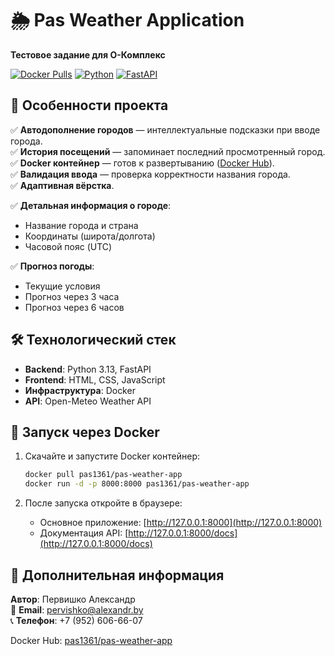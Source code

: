 # 🌦️ Pas Weather Application

**Тестовое задание для О-Комплекс**

[![Docker Pulls](https://img.shields.io/docker/pulls/pas1361/pas-weather-app?style=flat-square)](https://hub.docker.com/r/pas1361/pas-weather-app)
[![Python](https://img.shields.io/badge/Python-3.9+-blue?style=flat-square)](https://python.org)
[![FastAPI](https://img.shields.io/badge/Framework-FastAPI-green?style=flat-square)](https://fastapi.tiangolo.com)

## 🚀 Особенности проекта

✅ **Автодополнение городов** — интеллектуальные подсказки при вводе города.  
✅ **История посещений** — запоминает последний просмотренный город.  
✅ **Docker контейнер** — готов к развертыванию ([Docker Hub](https://hub.docker.com/r/pas1361/pas-weather-app)).  
✅ **Валидация ввода** — проверка корректности названия города.  
✅ **Адаптивная вёрстка**. 

✅ **Детальная информация о городе**:
   - Название города и страна
   - Координаты (широта/долгота)
   - Часовой пояс (UTC)
     
✅ **Прогноз погоды**:
   - Текущие условия
   - Прогноз через 3 часа
   - Прогноз через 6 часов

## 🛠️ Технологический стек

- **Backend**: Python 3.13, FastAPI
- **Frontend**: HTML, CSS, JavaScript
- **Инфраструктура**: Docker
- **API**: Open-Meteo Weather API

## 🐳 Запуск через Docker

1. Скачайте и запустите Docker контейнер:

    ```bash
    docker pull pas1361/pas-weather-app
    docker run -d -p 8000:8000 pas1361/pas-weather-app
    ```

2. После запуска откройте в браузере:

   - Основное приложение: [http://127.0.0.1:8000](http://127.0.0.1:8000)
   - Документация API: [http://127.0.0.1:8000/docs](http://127.0.0.1:8000/docs)

## 📝 Дополнительная информация

**Автор**: Первишко Александр  
📧 **Email**: [pervishko@alexandr.by](mailto:pervishko@alexandr.by)  
📞 **Телефон**: +7 (952) 606-66-07  

Docker Hub: [pas1361/pas-weather-app](https://hub.docker.com/r/pas1361/pas-weather-app)
